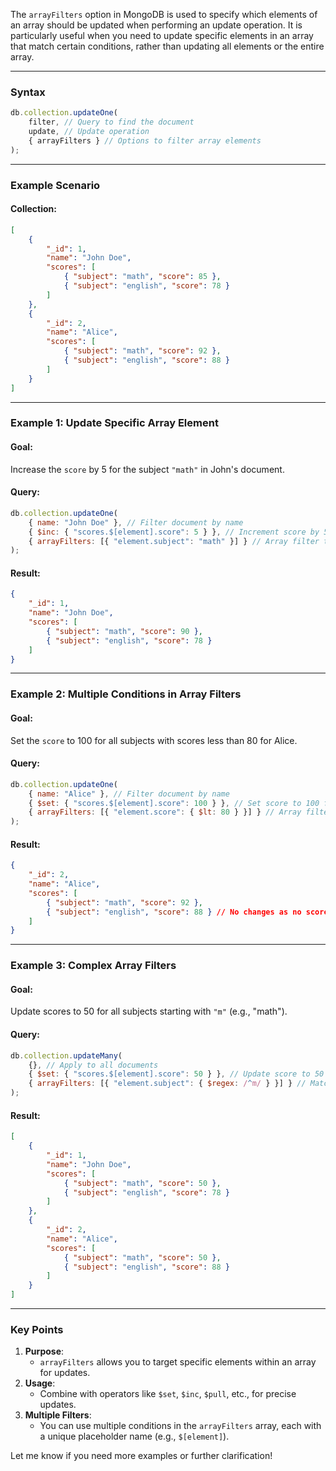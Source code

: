 The `arrayFilters` option in MongoDB is used to specify which elements of an array should be updated when performing an update operation. It is particularly useful when you need to update specific elements in an array that match certain conditions, rather than updating all elements or the entire array.

---

### Syntax

```javascript
db.collection.updateOne(
    filter, // Query to find the document
    update, // Update operation
    { arrayFilters } // Options to filter array elements
);
```

---

### Example Scenario

#### Collection:

```json
[
    {
        "_id": 1,
        "name": "John Doe",
        "scores": [
            { "subject": "math", "score": 85 },
            { "subject": "english", "score": 78 }
        ]
    },
    {
        "_id": 2,
        "name": "Alice",
        "scores": [
            { "subject": "math", "score": 92 },
            { "subject": "english", "score": 88 }
        ]
    }
]
```

---

### Example 1: Update Specific Array Element

#### Goal:

Increase the `score` by 5 for the subject `"math"` in John's document.

#### Query:

```javascript
db.collection.updateOne(
    { name: "John Doe" }, // Filter document by name
    { $inc: { "scores.$[element].score": 5 } }, // Increment score by 5 for matched array element
    { arrayFilters: [{ "element.subject": "math" }] } // Array filter to match "math"
);
```

#### Result:

```json
{
    "_id": 1,
    "name": "John Doe",
    "scores": [
        { "subject": "math", "score": 90 },
        { "subject": "english", "score": 78 }
    ]
}
```

---

### Example 2: Multiple Conditions in Array Filters

#### Goal:

Set the `score` to 100 for all subjects with scores less than 80 for Alice.

#### Query:

```javascript
db.collection.updateOne(
    { name: "Alice" }, // Filter document by name
    { $set: { "scores.$[element].score": 100 } }, // Set score to 100 for matched elements
    { arrayFilters: [{ "element.score": { $lt: 80 } }] } // Array filter for score < 80
);
```

#### Result:

```json
{
    "_id": 2,
    "name": "Alice",
    "scores": [
        { "subject": "math", "score": 92 },
        { "subject": "english", "score": 88 } // No changes as no score < 80
    ]
}
```

---

### Example 3: Complex Array Filters

#### Goal:

Update scores to 50 for all subjects starting with `"m"` (e.g., "math").

#### Query:

```javascript
db.collection.updateMany(
    {}, // Apply to all documents
    { $set: { "scores.$[element].score": 50 } }, // Update score to 50
    { arrayFilters: [{ "element.subject": { $regex: /^m/ } }] } // Match subjects starting with "m"
);
```

#### Result:

```json
[
    {
        "_id": 1,
        "name": "John Doe",
        "scores": [
            { "subject": "math", "score": 50 },
            { "subject": "english", "score": 78 }
        ]
    },
    {
        "_id": 2,
        "name": "Alice",
        "scores": [
            { "subject": "math", "score": 50 },
            { "subject": "english", "score": 88 }
        ]
    }
]
```

---

### Key Points

1. **Purpose**:
    - `arrayFilters` allows you to target specific elements within an array for updates.
2. **Usage**:
    - Combine with operators like `$set`, `$inc`, `$pull`, etc., for precise updates.
3. **Multiple Filters**:
    - You can use multiple conditions in the `arrayFilters` array, each with a unique placeholder name (e.g., `$[element]`).

Let me know if you need more examples or further clarification!
